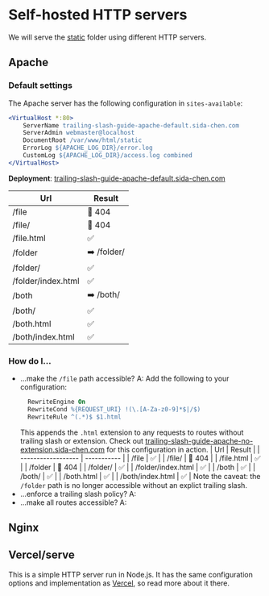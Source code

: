 # Self-hosted HTTP servers

We will serve the [static](../static) folder using different HTTP servers.

## Apache

### Default settings

The Apache server has the following configuration in `sites-available`:

```apache
<VirtualHost *:80>
	ServerName trailing-slash-guide-apache-default.sida-chen.com
	ServerAdmin webmaster@localhost
	DocumentRoot /var/www/html/static
	ErrorLog ${APACHE_LOG_DIR}/error.log
	CustomLog ${APACHE_LOG_DIR}/access.log combined
</VirtualHost>
```

**Deployment**: [trailing-slash-guide-apache-default.sida-chen.com](http://trailing-slash-guide-apache-default.sida-chen.com)

| Url                | Result      |
| ------------------ | ----------- |
| /file              | 💢 404      |
| /file/             | 💢 404      |
| /file.html         | ✅          |
| /folder            | ➡️ /folder/  |
| /folder/           | ✅          |
| /folder/index.html | ✅          |
| /both              | ➡️ /both/    |
| /both/             | ✅          |
| /both.html         | ✅          |
| /both/index.html   | ✅          |

### How do I...

- ...make the `/file` path accessible?
  A: Add the following to your configuration:
  ```apache
	RewriteEngine On
	RewriteCond %{REQUEST_URI} !(\.[A-Za-z0-9]*$|/$)
	RewriteRule ^(.*)$ $1.html
  ```
  This appends the `.html` extension to any requests to routes without trailing slash or extension. Check out [trailing-slash-guide-apache-no-extension.sida-chen.com](http://trailing-slash-guide-apache-no-extension.sida-chen.com) for this configuration in action.
  | Url                | Result      |
  | ------------------ | ----------- |
  | /file              | ✅          |
  | /file/             | 💢 404      |
  | /file.html         | ✅          |
  | /folder            | 💢 404      |
  | /folder/           | ✅          |
  | /folder/index.html | ✅          |
  | /both              | ✅          |
  | /both/             | ✅          |
  | /both.html         | ✅          |
  | /both/index.html   | ✅          |
  Note the caveat: the `/folder` path is no longer accessible without an explict trailing slash.
- ...enforce a trailing slash policy?
  A: <!-- TODO -->
- ...make all routes accessible?
  A: <!-- TODO -->

## Nginx

<!-- TODO -->

## Vercel/serve

This is a simple HTTP server run in Node.js. It has the same configuration options and implementation as [Vercel](./Hosting-Providers.md#Vercel), so read more about it there.
